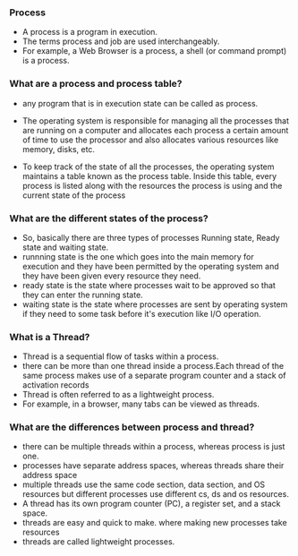 <h3> Process </h3>

- A process is a program in execution. 
- The terms process and job are used interchangeably.
- For example, a Web Browser is a process, a shell (or command prompt) is a process.

<h3> What are a process and process table?   </h3>

- any program that is in execution state can be called as process.

- The operating system is responsible for managing all the processes that are running on a computer and allocates each process a certain amount of time to use the processor and also allocates various resources like memory, disks, etc.

- To keep track of the state of all the processes, the operating system maintains a table known as the process table. Inside this table, every process is listed along with the resources the process is using and the current state of the process

<h3> What are the different states of the process? </h3>

- So, basically there are three types of processes Running state, Ready state and waiting state.
- runnning state is the one which goes into the main memory for execution and they have been permitted by the operating system and they have been given every resource they need.
- ready state is the state where processes wait to be approved so that they can enter the running state.
- waiting state is the state where processes are sent by operating system if they need to some task before it's execution like I/O operation.

<h3> What is a Thread? </h3>

- Thread is a sequential flow of tasks within a process.
- there can be more than one thread inside a process.Each thread of the same process makes use of a separate program counter and a stack of activation records
- Thread is often referred to as a lightweight process.
- For example, in a browser, many tabs can be viewed as threads.

<h3> What are the differences between process and thread? </h3>

- there can be multiple threads within a process, whereas process is just one.
- processes have separate address spaces, whereas threads share their address space
- multiple threads use the same code section, data section, and OS resources but different processes use different cs, ds and os resources.
- A thread has its own program counter (PC), a register set, and a stack space.
- threads are easy and quick to make. where making new processes take resources
- threads are called lightweight processes.

